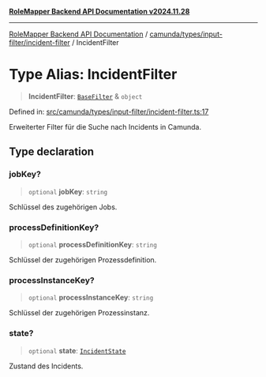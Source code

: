 [**RoleMapper Backend API Documentation v2024.11.28**](../../../../../README.md)

***

[RoleMapper Backend API Documentation](../../../../../modules.md) / [camunda/types/input-filter/incident-filter](../README.md) / IncidentFilter

# Type Alias: IncidentFilter

> **IncidentFilter**: [`BaseFilter`](../../base-filter/type-aliases/BaseFilter.md) & `object`

Defined in: [src/camunda/types/input-filter/incident-filter.ts:17](https://github.com/FlowCraft-AG/RoleMapper/blob/ac5d66f12f967d3e6cc401aba4d232c3d8d25cca/backend/src/camunda/types/input-filter/incident-filter.ts#L17)

Erweiterter Filter für die Suche nach Incidents in Camunda.

## Type declaration

### jobKey?

> `optional` **jobKey**: `string`

Schlüssel des zugehörigen Jobs.

### processDefinitionKey?

> `optional` **processDefinitionKey**: `string`

Schlüssel der zugehörigen Prozessdefinition.

### processInstanceKey?

> `optional` **processInstanceKey**: `string`

Schlüssel der zugehörigen Prozessinstanz.

### state?

> `optional` **state**: [`IncidentState`](IncidentState.md)

Zustand des Incidents.
